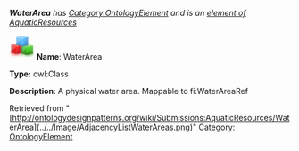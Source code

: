 ___WaterArea__ has [Category:OntologyElement](../../Category/OntologyElement "Category:OntologyElement") and is an [element of](../../Property/ElementOf "Property:ElementOf") [AquaticResources](../../Submissions/AquaticResources "Submissions:AquaticResources")_


  




[![Class](../../images/thumb/2/27/Class.gif/45px-Class.gif)](../../Image/Class.gif "Class")
__Name__: WaterArea 


__Type:__ owl:Class 


__Description__: A physical water area. Mappable to fi:WaterAreaRef 





Retrieved from "[http://ontologydesignpatterns.org/wiki/Submissions:AquaticResources/WaterArea](../../Image/AdjacencyListWaterAreas.png)"
 [Category](http://ontologydesignpatterns.org/wiki/Special:Categories "Special:Categories"): [OntologyElement](../../Category/OntologyElement "Category:OntologyElement")